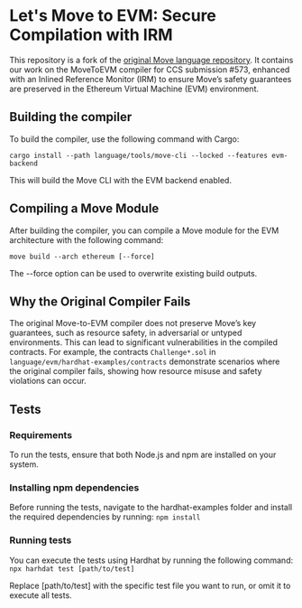 # Let's Move to EVM: Secure Compilation with IRM

This repository is a fork of the [original Move language repository](https://github.com/move-language/move).
It contains our work on the MoveToEVM compiler for CCS submission #573, enhanced with an Inlined Reference Monitor (IRM) to ensure Move’s safety guarantees are preserved in the Ethereum Virtual Machine (EVM) environment.

## Building the compiler

To build the compiler, use the following command with Cargo:

```
cargo install --path language/tools/move-cli --locked --features evm-backend
```

This will build the Move CLI with the EVM backend enabled.

## Compiling a Move Module

After building the compiler, you can compile a Move module for the EVM architecture with the following command:

```
move build --arch ethereum [--force]
```

The --force option can be used to overwrite existing build outputs.

## Why the Original Compiler Fails

The original Move-to-EVM compiler does not preserve Move’s key guarantees, such as resource safety, in adversarial or untyped environments. This can lead to significant vulnerabilities in the compiled contracts. For example, the contracts `Challenge*.sol` in `language/evm/hardhat-examples/contracts` demonstrate scenarios where the original compiler fails, showing how resource misuse and safety violations can occur.

## Tests

### Requirements

To run the tests, ensure that both Node.js and npm are installed on your system.

### Installing npm dependencies

Before running the tests, navigate to the hardhat-examples folder and install the required dependencies by running: `npm install`

### Running tests

You can execute the tests using Hardhat by running the following command: `npx harhdat test [path/to/test]`

Replace [path/to/test] with the specific test file you want to run, or omit it to execute all tests.
